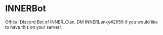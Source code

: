 # INNERBot
Offical DIscord Bot of INNER_Clan, DM INNERLanky#2959 if you would like to have this on your server!
